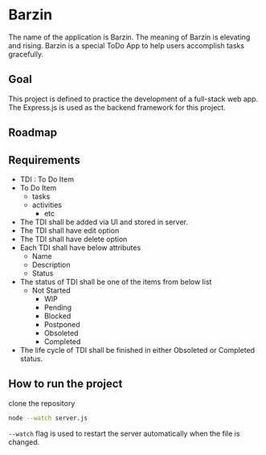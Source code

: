 # Barzin

The name of the application is Barzin. The meaning of Barzin is elevating and rising.
Barzin is a special ToDo App to help users accomplish tasks gracefully.

## Goal

This project is defined to practice the development of a full-stack web app.
The Express.js is used as the backend framework for this project.

## Roadmap

## Requirements

- TDI : To Do Item
- To Do Item
  - tasks
  - activities
    - etc
- The TDI shall be added via UI and stored in server.
- The TDI shall have edit option
- The TDI shall have delete option
- Each TDI shall have below attributes
  - Name
  - Description
  - Status
- The status of TDI shall be one of the items from below list
  - Not Started
    - WIP
    - Pending
    - Blocked
    - Postponed
    - Obsoleted
    - Completed
- The life cycle of TDI shall be finished in either Obsoleted or Completed status.

## How to run the project

clone the repository

```bash
node --watch server.js
```

`--watch` flag is used to restart the server automatically when the file is changed.
